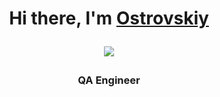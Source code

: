 <h1 align="center">Hi there, I'm <a href="https://ostrovskiyaa.github.io/CV/cv" target="_blank">Ostrovskiy</a>

![](https://github.com/blackcater/blackcater/raw/main/images/Hi.gif) 
<h3 align="center"> QA Engineer
